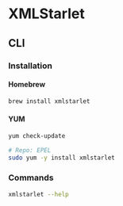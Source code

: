 # XMLStarlet

## CLI

### Installation

#### Homebrew

```sh
brew install xmlstarlet
```

#### YUM

```sh
yum check-update

# Repo: EPEL
sudo yum -y install xmlstarlet
```

### Commands

```sh
xmlstarlet --help
```
